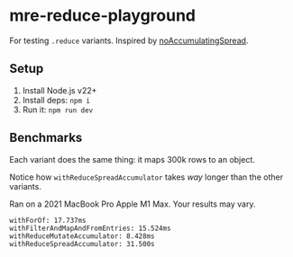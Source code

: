 # mre-reduce-playground

For testing `.reduce` variants. Inspired by [noAccumulatingSpread](https://biomejs.dev/linter/rules/no-accumulating-spread/).

## Setup

1. Install Node.js v22+
1. Install deps: `npm i`
1. Run it: `npm run dev`

## Benchmarks

Each variant does the same thing: it maps 300k rows to an object.

Notice how `withReduceSpreadAccumulator` takes _way_ longer than the other variants.

Ran on a 2021 MacBook Pro Apple M1 Max. Your results may vary.

```
withForOf: 17.737ms
withFilterAndMapAndFromEntries: 15.524ms
withReduceMutateAccumulator: 8.428ms
withReduceSpreadAccumulator: 31.500s
```
